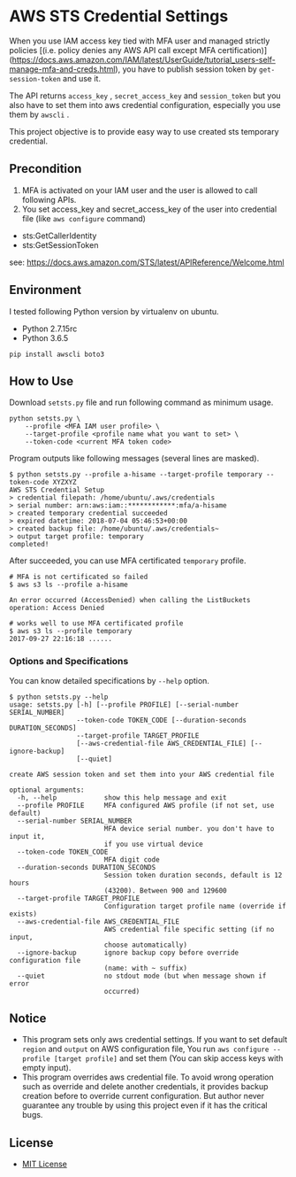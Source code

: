# AWS STS Credential Settings

When you use IAM access key tied with MFA user and managed strictly policies
[(i.e. policy denies any AWS API call except MFA certification)] (https://docs.aws.amazon.com/IAM/latest/UserGuide/tutorial_users-self-manage-mfa-and-creds.html),
you have to publish session token by `get-session-token` and use it.

The API returns `access_key` , `secret_access_key` and `session_token`
but you also have to set them into aws credential configuration,
especially you use them by `awscli` .

This project objective is to provide easy way to use created sts temporary credential.

## Precondition

1. MFA is activated on your IAM user and the user is allowed to call following APIs.
2. You set access_key and secret_access_key of the user into credential file (like `aws configure` command)

* sts:GetCallerIdentity
* sts:GetSessionToken

see: https://docs.aws.amazon.com/STS/latest/APIReference/Welcome.html


## Environment

I tested following Python version by virtualenv on ubuntu.

* Python 2.7.15rc
* Python 3.6.5

```
pip install awscli boto3
```

## How to Use

Download `setsts.py` file and run following command as minimum usage.

```
python setsts.py \
    --profile <MFA IAM user profile> \
    --target-profile <profile name what you want to set> \
    --token-code <current MFA token code>
```

Program outputs like following messages (several lines are masked).

```
$ python setsts.py --profile a-hisame --target-profile temporary --token-code XYZXYZ
AWS STS Credential Setup
> credential filepath: /home/ubuntu/.aws/credentials
> serial number: arn:aws:iam::************:mfa/a-hisame
> created temporary credential succeeded
> expired datetime: 2018-07-04 05:46:53+00:00
> created backup file: /home/ubuntu/.aws/credentials~
> output target profile: temporary
completed!
```

After succeeded, you can use MFA certificated `temporary` profile.

```
# MFA is not certificated so failed
$ aws s3 ls --profile a-hisame

An error occurred (AccessDenied) when calling the ListBuckets operation: Access Denied

# works well to use MFA certificated profile
$ aws s3 ls --profile temporary
2017-09-27 22:16:18 ......
```


### Options and Specifications

You can know detailed specifications by `--help` option.

```
$ python setsts.py --help
usage: setsts.py [-h] [--profile PROFILE] [--serial-number SERIAL_NUMBER]
                 --token-code TOKEN_CODE [--duration-seconds DURATION_SECONDS]
                 --target-profile TARGET_PROFILE
                 [--aws-credential-file AWS_CREDENTIAL_FILE] [--ignore-backup]
                 [--quiet]

create AWS session token and set them into your AWS credential file

optional arguments:
  -h, --help            show this help message and exit
  --profile PROFILE     MFA configured AWS profile (if not set, use default)
  --serial-number SERIAL_NUMBER
                        MFA device serial number. you don't have to input it,
                        if you use virtual device
  --token-code TOKEN_CODE
                        MFA digit code
  --duration-seconds DURATION_SECONDS
                        Session token duration seconds, default is 12 hours
                        (43200). Between 900 and 129600
  --target-profile TARGET_PROFILE
                        Configuration target profile name (override if exists)
  --aws-credential-file AWS_CREDENTIAL_FILE
                        AWS credential file specific setting (if no input,
                        choose automatically)
  --ignore-backup       ignore backup copy before override configuration file
                        (name: with ~ suffix)
  --quiet               no stdout mode (but when message shown if error
                        occurred)
```


## Notice

* This program sets only aws credential settings.
  If you want to set default `region` and `output` on AWS configuration file,
  You run `aws configure --profile [target profile]` and set them
  (You can skip access keys with empty input).
* This program overrides aws credential file.
  To avoid wrong operation such as override and delete another credentials,
  it provides backup creation before to override current configuration.
  But author never guarantee any trouble by using this project even if it has the critical bugs.


## License

* [MIT License](LICENSE)
